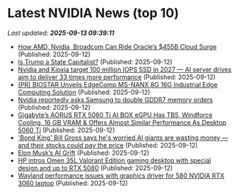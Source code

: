 # Latest NVIDIA News (top 10)
_Last updated: **2025-09-13 09:39:11**_

- [How AMD, Nvidia, Broadcom Can Ride Oracle’s $455B Cloud Surge](https://www.forbes.com/sites/greatspeculations/2025/09/12/how-amd-nvidia-broadcom-can-ride-oracles-455b-cloud-surge/) (Published: 2025-09-12)
- [Is Trump a State Capitalist?](https://www.project-syndicate.org/onpoint/is-trump-a-state-capitalist) (Published: 2025-09-12)
- [Nvidia and Kioxia target 100 million IOPS SSD in 2027 — AI server drives aim to deliver 33 times more performance](https://www.tomshardware.com/tech-industry/nvidia-and-kioxia-target-100-million-iops-ssd-in-2027-33-times-more-than-existing-drives-for-exclusive-use-in-ai-servers) (Published: 2025-09-12)
- [(PR) BIOSTAR Unveils EdgeComp MS-NANX 8G 16G Industrial Edge Computing Solution](https://www.techpowerup.com/340933/biostar-unveils-edgecomp-ms-nanx-8g-16g-industrial-edge-computing-solution) (Published: 2025-09-12)
- [Nvidia reportedly asks Samsung to double GDDR7 memory orders](https://www.digitimes.com/news/a20250910PD226/nvidia-samsung-hbm-revenue-hbm3e.html) (Published: 2025-09-12)
- [Gigabyte’s AORUS RTX 5060 Ti AI BOX eGPU Has TB5, Windforce Cooling, 16 GB VRAM & Offers Almost Similar Performance As Desktop 5060 Ti](https://wccftech.com/gigabyte-aorus-rtx-5060-ti-ai-box-egpu-tb5-windforce-cooling-16-gb-vram/) (Published: 2025-09-12)
- ['Bond King' Bill Gross says he's worried AI giants are wasting money — and their stocks could pay the price](https://www.businessinsider.com/bond-king-bill-gross-ai-stocks-capex-data-centers-tech-2025-9) (Published: 2025-09-12)
- [Elon Musk’s AI Grift](https://www.thenation.com/article/world/elon-musk-ai-saudi-funding/) (Published: 2025-09-12)
- [HP intros Omen 35L Valorant Edition gaming desktop with special design and up to RTX 5080](https://www.notebookcheck.net/HP-intros-Omen-35L-Valorant-Edition-gaming-desktop-with-special-design-and-up-to-RTX-5080.1111131.0.html) (Published: 2025-09-12)
- [Wayland performance issues with graphics driver for 580 NVIDIA RTX 3060 laptop](https://askubuntu.com/questions/1555976/wayland-performance-issues-with-graphics-driver-for-580-nvidia-rtx-3060-laptop) (Published: 2025-09-12)
